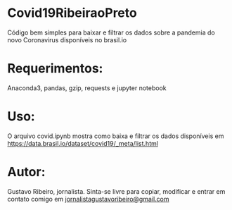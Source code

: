 # Covid19RibeiraoPreto
Código bem simples para baixar e filtrar os dados sobre a pandemia do novo Coronavirus disponíveis no brasil.io

# Requerimentos:

Anaconda3, pandas, gzip, requests e jupyter notebook

# Uso:

O arquivo covid.ipynb mostra como baixa e filtrar os dados disponíveis em https://data.brasil.io/dataset/covid19/_meta/list.html

# Autor:

Gustavo Ribeiro, jornalista. Sinta-se livre para copiar, modificar e entrar em contato comigo em
jornalistagustavoribeiro@gmail.com
